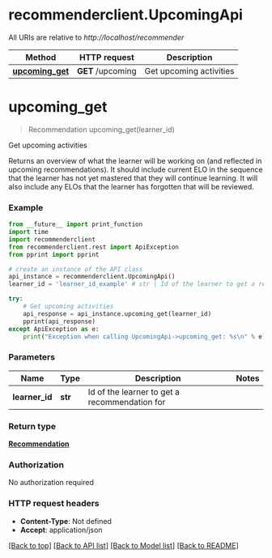 # recommenderclient.UpcomingApi

All URIs are relative to *http://localhost/recommender*

Method | HTTP request | Description
------------- | ------------- | -------------
[**upcoming_get**](UpcomingApi.md#upcoming_get) | **GET** /upcoming | Get upcoming activities


# **upcoming_get**
> Recommendation upcoming_get(learner_id)

Get upcoming activities

Returns an overview of what the learner will be working on (and reflected in upcoming recommendations). It should include current ELO in the sequence that the learner has not yet mastered that they will continue learning. It will also include any ELOs that the learner has forgotten that will be reviewed.

### Example
```python
from __future__ import print_function
import time
import recommenderclient
from recommenderclient.rest import ApiException
from pprint import pprint

# create an instance of the API class
api_instance = recommenderclient.UpcomingApi()
learner_id = 'learner_id_example' # str | Id of the learner to get a recommendation for

try:
    # Get upcoming activities
    api_response = api_instance.upcoming_get(learner_id)
    pprint(api_response)
except ApiException as e:
    print("Exception when calling UpcomingApi->upcoming_get: %s\n" % e)
```

### Parameters

Name | Type | Description  | Notes
------------- | ------------- | ------------- | -------------
 **learner_id** | **str**| Id of the learner to get a recommendation for | 

### Return type

[**Recommendation**](Recommendation.md)

### Authorization

No authorization required

### HTTP request headers

 - **Content-Type**: Not defined
 - **Accept**: application/json

[[Back to top]](#) [[Back to API list]](../README.md#documentation-for-api-endpoints) [[Back to Model list]](../README.md#documentation-for-models) [[Back to README]](../README.md)

